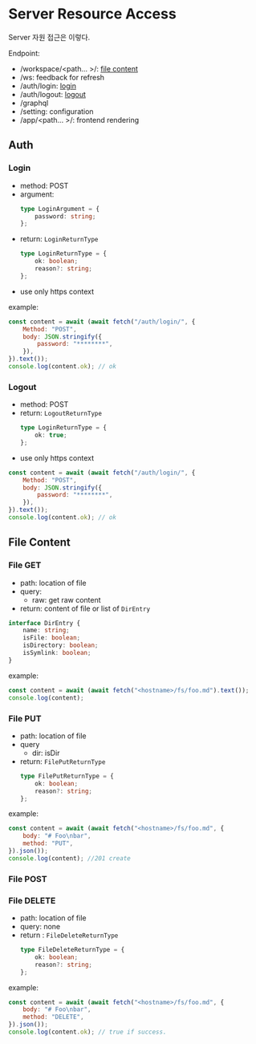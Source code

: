 # Server Resource Access

Server 자원 접근은 이렇다.

Endpoint:

- /workspace/\<path... \>/: [file content](#file-content)
- /ws: feedback for refresh
- /auth/login: [login](#login)
- /auth/logout: [logout](#logout)
- /graphql
- /setting: configuration
- /app/\<path... \>/: frontend rendering

## Auth

### Login

- method: POST
- argument:
  ```ts
  type LoginArgument = {
      password: string;
  };
  ```
- return: `LoginReturnType`
  ```ts
  type LoginReturnType = {
      ok: boolean;
      reason?: string;
  };
  ```
- use only https context

example:

```js
const content = await (await fetch("/auth/login/", {
    Method: "POST",
    body: JSON.stringify({
        password: "********",
    }),
}).text());
console.log(content.ok); // ok
```

### Logout

- method: POST
- return: `LogoutReturnType`
  ```ts
  type LoginReturnType = {
      ok: true;
  };
  ```
- use only https context

```js
const content = await (await fetch("/auth/login/", {
    Method: "POST",
    body: JSON.stringify({
        password: "********",
    }),
}).text());
console.log(content.ok); // ok
```

## File Content

### File GET

- path: location of file
- query:
  - raw: get raw content
- return: content of file or list of `DirEntry`

```ts
interface DirEntry {
    name: string;
    isFile: boolean;
    isDirectory: boolean;
    isSymlink: boolean;
}
```

example:

```js
const content = await (await fetch("<hostname>/fs/foo.md").text());
console.log(content);
```

### File PUT

- path: location of file
- query
  - dir: isDir
- return: `FilePutReturnType`
  ```ts
  type FilePutReturnType = {
      ok: boolean;
      reason?: string;
  };
  ```

example:

```js
const content = await (await fetch("<hostname>/fs/foo.md", {
    body: "# Foo\nbar",
    method: "PUT",
}).json());
console.log(content); //201 create
```

### File POST

### File DELETE

- path: location of file
- query: none
- return : `FileDeleteReturnType`
  ```ts
  type FileDeleteReturnType = {
      ok: boolean;
      reason?: string;
  };
  ```

example:

```js
const content = await (await fetch("<hostname>/fs/foo.md", {
    body: "# Foo\nbar",
    method: "DELETE",
}).json());
console.log(content.ok); // true if success.
```
